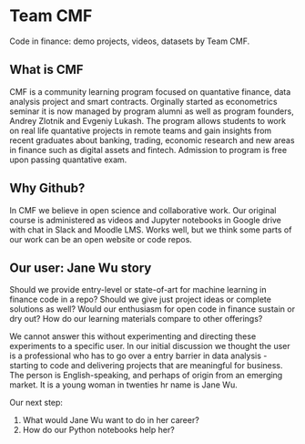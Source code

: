 # Team CMF

Code in finance: demo projects, videos, datasets by Team CMF.

## What is CMF

CMF is a community learning program focused on quantative finance, data analysis project and smart contracts.
Orginally started as econometrics seminar it is now managed by program alumni as well as program founders,
Andrey Zlotnik and Evgeniy Lukash. The program allows students to work on real life quantative projects
in remote teams and gain insights from recent graduates about banking, trading, economic research and 
new areas in finance such as digital assets and fintech. Admission to program is free upon passing quantative exam.

## Why Github?

In CMF we believe in open science and collaborative work. Our original course is administered 
as videos and Jupyter notebooks in Google drive with chat in Slack and Moodle LMS. Works well,
but we think some parts of our work can be an open website or code repos.

## Our user: Jane Wu story

Should we provide entry-level or state-of-art for machine learning in finance code in a repo?
Should we give just project ideas or complete solutions as well? 
Would our enthusiasm for open code in finance sustain or dry out? 
How do our learning materials compare to other offerings?

We cannot answer this without experimenting and directing these experiments to a specific user.
In our initial discussion we thought the user is a professional who has to go over a entry barrier
in data analysis - starting to code and delivering projects that are meaningful for business.
The person is English-speaking, and perhaps of origin from an emerging market. It is a young woman 
in twenties hr name is Jane Wu.

Our next step:

1. What would Jane Wu want to do in her career?
2. How do our Python notebooks help her?
